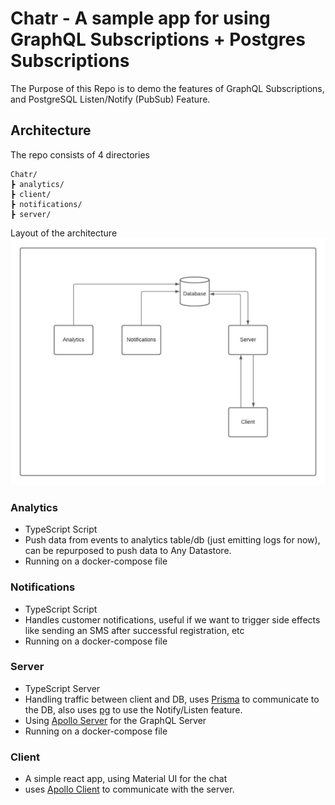 # Chatr - A sample app for using GraphQL Subscriptions + Postgres Subscriptions
The Purpose of this Repo is to demo the features of GraphQL Subscriptions, and PostgreSQL Listen/Notify (PubSub) Feature.

## Architecture

The repo consists of 4 directories
```
Chatr/
┣ analytics/
┣ client/
┣ notifications/
┣ server/
```
Layout of the architecture
![Architecture Layout](./Chatr.jpeg)

### Analytics
- TypeScript Script
- Push data from events to analytics table/db (just emitting logs for now), can be repurposed to push data to Any Datastore.
- Running on a docker-compose file

### Notifications
- TypeScript Script
- Handles customer notifications, useful if we want to trigger side effects like sending an SMS after successful registration, etc
- Running on a docker-compose file

### Server
- TypeScript Server
- Handling traffic between client and DB, uses [Prisma](https://www.prisma.io/) to communicate to the DB, also uses [pg](https://www.npmjs.com/package/pg) to use the Notify/Listen feature.
- Using [Apollo Server](https://www.apollographql.com/docs/apollo-server/) for the GraphQL Server
- Running on a docker-compose file


### Client
- A simple react app, using Material UI for the chat
- uses [Apollo Client](https://www.apollographql.com/docs/react/) to communicate with the server.